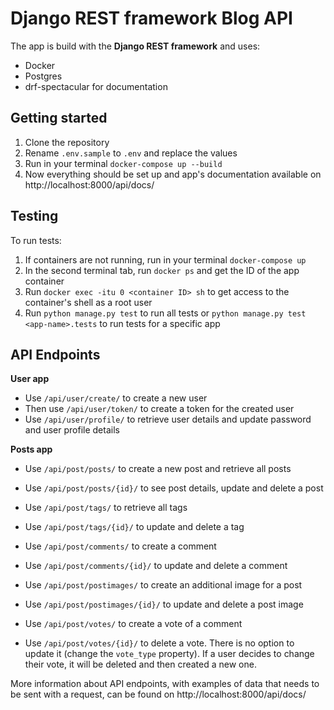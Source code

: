 # Django REST framework Blog API

The app is build with the **Django REST framework** and uses:
- Docker
- Postgres
- drf-spectacular for documentation

## Getting started
1. Clone the repository
2. Rename `.env.sample` to `.env` and replace the values
3. Run in your terminal `docker-compose up --build`
4. Now everything should be set up and app's documentation available on http://localhost:8000/api/docs/

## Testing
To run tests:
1. If containers are not running, run in your terminal `docker-compose up`
2. In the second terminal tab, run `docker ps` and get the ID of the app container
3. Run `docker exec -itu 0 <container ID> sh` to get access to the container's shell as a root user
4. Run `python manage.py test` to run all tests or `python manage.py test <app-name>.tests` to run tests for a specific app

## API Endpoints
**User app**
- Use `/api/user/create/` to create a new user 
- Then use `/api/user/token/` to create a token for the created user
- Use `/api/user/profile/` to retrieve user details and update password and user profile details

**Posts app**
- Use `/api/post/posts/` to create a new post and retrieve all posts
- Use `/api/post/posts/{id}/` to see post details, update and delete a post


- Use `/api/post/tags/` to retrieve all tags
- Use `/api/post/tags/{id}/` to update and delete a tag


- Use `/api/post/comments/` to create a comment
- Use `/api/post/comments/{id}/` to update and delete a comment


- Use `/api/post/postimages/` to create an additional image for a post
- Use `/api/post/postimages/{id}/` to update and delete a post image

- Use `/api/post/votes/` to create a vote of a comment 
- Use `/api/post/votes/{id}/` to delete a vote. There is no option to update it (change the `vote_type` property). If a user decides to change their vote, it will be deleted and then created a new one.


More information about API endpoints, with examples of data that needs to be sent with a request, can be found on http://localhost:8000/api/docs/ 
